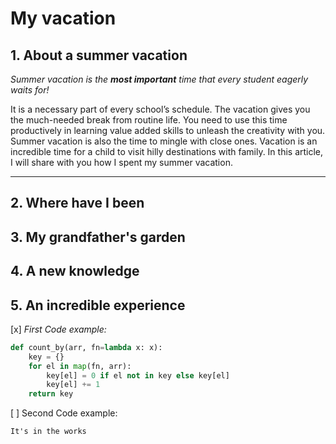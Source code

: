 # My vacation

## 1. About a summer vacation

_Summer vacation is the **most important** time that every student eagerly waits for!_

It is a necessary part of every school’s schedule. The vacation gives you the much-needed break from routine life. You need to use this time productively in learning value added skills to unleash the creativity with you. Summer vacation is also the time to mingle with close ones. Vacation is an incredible time for a child to visit hilly destinations with family. In this article, I will share with you how I spent my summer vacation.

---

## 2. Where have I been



## 3. My grandfather's garden



## 4. A new knowledge



## 5. An incredible experience

[x] _First Code example:_

```python 
def count_by(arr, fn=lambda x: x):
    key = {}
    for el in map(fn, arr):
        key[el] = 0 if el not in key else key[el]
        key[el] += 1
    return key  
```

[ ] Second Code example:

```
It's in the works
```